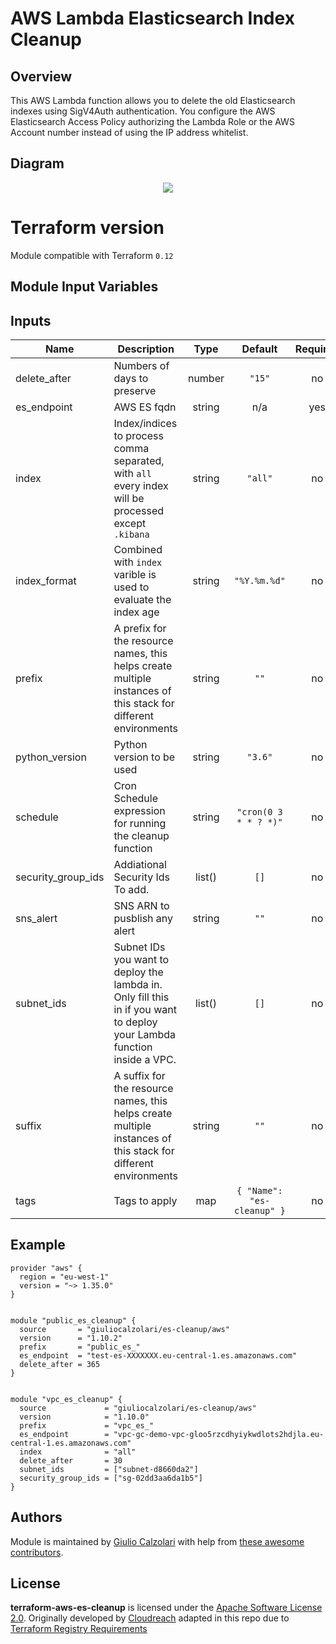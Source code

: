 # AWS Lambda Elasticsearch Index Cleanup

## Overview
This AWS Lambda function allows you to delete the old Elasticsearch indexes using SigV4Auth authentication. You configure the AWS Elasticsearch Access Policy authorizing the Lambda Role or the AWS Account number instead of using the IP address whitelist.

## Diagram

<p align="center">
  <img src="https://raw.githubusercontent.com/giuliocalzolari/terraform-aws-es-cleanup/master/diagram.png">
</p>


# Terraform version
Module compatible with Terraform `0.12`


## Module Input Variables
<!-- BEGINNING OF PRE-COMMIT-TERRAFORM DOCS HOOK -->
## Inputs

| Name | Description | Type | Default | Required |
|------|-------------|:----:|:-----:|:-----:|
| delete\_after | Numbers of days to preserve | number | `"15"` | no |
| es\_endpoint | AWS ES fqdn | string | n/a | yes |
| index | Index/indices to process comma separated, with `all` every index will be processed except `.kibana` | string | `"all"` | no |
| index\_format | Combined with `index` varible is used to evaluate the index age | string | `"%Y.%m.%d"` | no |
| prefix | A prefix for the resource names, this helps create multiple instances of this stack for different environments | string | `""` | no |
| python\_version | Python version to be used | string | `"3.6"` | no |
| schedule | Cron Schedule expression for running the cleanup function | string | `"cron(0 3 * * ? *)"` | no |
| security\_group\_ids | Addiational Security Ids To add. | list() | `[]` | no |
| sns\_alert | SNS ARN to pusblish any alert | string | `""` | no |
| subnet\_ids | Subnet IDs you want to deploy the lambda in. Only fill this in if you want to deploy your Lambda function inside a VPC. | list() | `[]` | no |
| suffix | A suffix for the resource names, this helps create multiple instances of this stack for different environments | string | `""` | no |
| tags | Tags to apply | map | `{ "Name": "es-cleanup" }` | no |

<!-- END OF PRE-COMMIT-TERRAFORM DOCS HOOK -->

## Example

```
provider "aws" {
  region = "eu-west-1"
  version = "~> 1.35.0"
}


module "public_es_cleanup" {
  source       = "giuliocalzolari/es-cleanup/aws"
  version      = "1.10.2"
  prefix       = "public_es_"
  es_endpoint  = "test-es-XXXXXXX.eu-central-1.es.amazonaws.com"
  delete_after = 365
}


module "vpc_es_cleanup" {
  source             = "giuliocalzolari/es-cleanup/aws"
  version            = "1.10.0"
  prefix             = "vpc_es_"
  es_endpoint        = "vpc-gc-demo-vpc-gloo5rzcdhyiykwdlots2hdjla.eu-central-1.es.amazonaws.com"
  index              = "all"
  delete_after       = 30
  subnet_ids         = ["subnet-d8660da2"]
  security_group_ids = ["sg-02dd3aa6da1b5"]
}
```


## Authors

Module is maintained by [Giulio Calzolari](https://github.com/giuliocalzolari) with help from [these awesome contributors](AUTHORS.md).


## License

**terraform-aws-es-cleanup** is licensed under the [Apache Software License 2.0](LICENSE.md).
Originally developed by [Cloudreach](https://github.com/cloudreach/aws-lambda-es-cleanup) adapted in this repo due to [Terraform Registry Requirements](https://www.terraform.io/docs/registry/modules/publish.html)
